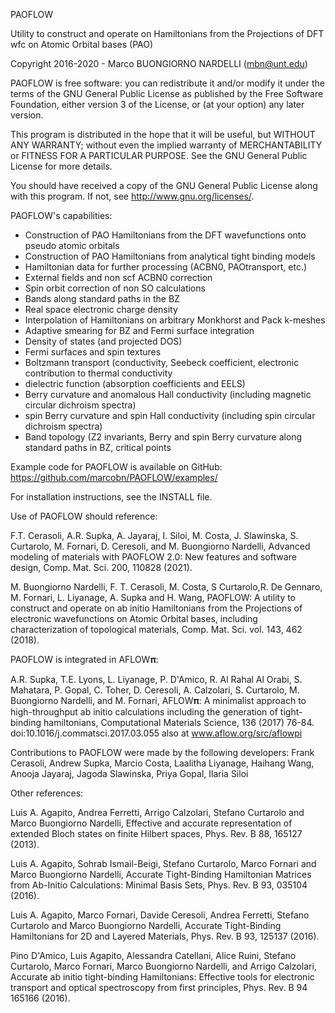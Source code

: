  PAOFLOW

 Utility to construct and operate on Hamiltonians from the Projections of DFT wfc on Atomic Orbital bases (PAO)

 Copyright 2016-2020 - Marco BUONGIORNO NARDELLI (mbn@unt.edu)

 PAOFLOW is free software: you can redistribute it and/or modify it under the terms of the GNU General Public License as published by
 the Free Software Foundation, either version 3 of the License, or (at your option) any later version.

 This program is distributed in the hope that it will be useful, but WITHOUT ANY WARRANTY; without even the implied warranty of
 MERCHANTABILITY or FITNESS FOR A PARTICULAR PURPOSE.  See the GNU General Public License for more details.

 You should have received a copy of the GNU General Public License along with this program.  If not, see <http://www.gnu.org/licenses/>.


 PAOFLOW's capabilities:

 - Construction of PAO Hamiltonians from the DFT wavefunctions onto pseudo atomic orbitals
 - Construction of PAO Hamiltonians from analytical tight binding models
 - Hamiltonian data for further processing (ACBN0, PAOtransport, etc.)
 - External fields and non scf ACBN0 correction
 - Spin orbit correction of non SO calculations
 - Bands along standard paths in the BZ
 - Real space electronic charge density
 - Interpolation of Hamiltonians on arbitrary Monkhorst and Pack k-meshes
 - Adaptive smearing for BZ and Fermi surface integration
 - Density of states (and projected DOS)
 - Fermi surfaces and spin textures
 - Boltzmann transport (conductivity, Seebeck coefficient, electronic contribution to thermal conductivity
 - dielectric function (absorption coefficients and EELS)
 - Berry curvature and anomalous Hall conductivity (including magnetic circular dichroism spectra)
 - spin Berry curvature and spin Hall conductivity (including spin circular dichroism spectra) 
 - Band topology (Z2 invariants, Berry and spin Berry curvature along standard paths in BZ, critical points


Example code for PAOFLOW is available on GitHub:
https://github.com/marcobn/PAOFLOW/examples/

For installation instructions, see the INSTALL file.

 Use of PAOFLOW should reference:

 F.T. Cerasoli, A.R. Supka, A. Jayaraj, I. Siloi, M. Costa, J. Slawinska, S. Curtarolo, M. Fornari, D. Ceresoli, and M. Buongiorno Nardelli,
 Advanced modeling of materials with PAOFLOW 2.0: New features and software design, Comp. Mat. Sci. 200, 110828 (2021).

 M. Buongiorno Nardelli, F. T. Cerasoli, M. Costa, S Curtarolo,R. De Gennaro, M. Fornari, L. Liyanage, A. Supka and H. Wang, 
 PAOFLOW: A utility to construct and operate on ab initio Hamiltonians from the Projections of electronic wavefunctions on 
 Atomic Orbital bases, including characterization of topological materials, Comp. Mat. Sci. vol. 143, 462 (2018).


 PAOFLOW is integrated in AFLOW𝛑:

 A.R. Supka, T.E. Lyons, L. Liyanage, P. D'Amico, R. Al Rahal Al Orabi, S. Mahatara, P. Gopal, C. Toher, 
 D. Ceresoli, A. Calzolari, S. Curtarolo, M. Buongiorno Nardelli, and M. Fornari,
 AFLOW𝛑: A minimalist approach to high-throughput ab initio calculations including the generation 
 of tight-binding hamiltonians, Computational Materials Science, 136 (2017) 76-84. doi:10.1016/j.commatsci.2017.03.055
 also at www.aflow.org/src/aflowpi


Contributions to PAOFLOW were made by the following developers: Frank Cerasoli, Andrew Supka, Marcio Costa, Laalitha Liyanage, Haihang Wang, Anooja Jayaraj, Jagoda Slawinska, Priya Gopal, Ilaria Siloi


 Other references:

 Luis A. Agapito, Andrea Ferretti, Arrigo Calzolari, Stefano Curtarolo and Marco Buongiorno Nardelli,
 Effective and accurate representation of extended Bloch states on finite Hilbert spaces, Phys. Rev. B 88, 165127 (2013).

 Luis A. Agapito, Sohrab Ismail-Beigi, Stefano Curtarolo, Marco Fornari and Marco Buongiorno Nardelli,
 Accurate Tight-Binding Hamiltonian Matrices from Ab-Initio Calculations: Minimal Basis Sets, Phys. Rev. B 93, 035104 (2016).

 Luis A. Agapito, Marco Fornari, Davide Ceresoli, Andrea Ferretti, Stefano Curtarolo and Marco Buongiorno Nardelli,
 Accurate Tight-Binding Hamiltonians for 2D and Layered Materials, Phys. Rev. B 93, 125137 (2016).

 Pino D'Amico, Luis Agapito, Alessandra Catellani, Alice Ruini, Stefano Curtarolo, Marco Fornari, Marco Buongiorno Nardelli, 
 and Arrigo Calzolari, Accurate ab initio tight-binding Hamiltonians: Effective tools for electronic transport and 
 optical spectroscopy from first principles, Phys. Rev. B 94 165166 (2016).
 

